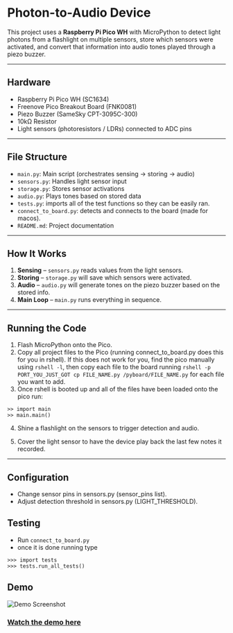 # Photon-to-Audio Device

This project uses a **Raspberry Pi Pico WH** with MicroPython to detect light photons from a flashlight on multiple sensors, store which sensors were activated, and convert that information into audio tones played through a piezo buzzer.

---

## Hardware

- Raspberry Pi Pico WH (SC1634)
- Freenove Pico Breakout Board (FNK0081)
- Piezo Buzzer (SameSky CPT-3095C-300)
- 10kΩ Resistor
- Light sensors (photoresistors / LDRs) connected to ADC pins

---

## File Structure

- `main.py`: Main script (orchestrates sensing → storing → audio)
- `sensors.py`: Handles light sensor input
- `storage.py`: Stores sensor activations
- `audio.py`: Plays tones based on stored data
- `tests.py`: imports all of the test functions so they can be easily ran. 
- `connect_to_board.py`: detects and connects to the board (made for macos).
- `README.md`: Project documentation


---

## How It Works

1. **Sensing** – `sensors.py` reads values from the light sensors.
2. **Storing** – `storage.py` will save which sensors were activated.
3. **Audio** – `audio.py` will generate tones on the piezo buzzer based on the stored info.
4. **Main Loop** – `main.py` runs everything in sequence.

---

## Running the Code

1. Flash MicroPython onto the Pico.
2. Copy all project files to the Pico (running connect_to_board.py does this for you in rshell). If this does not work for you, find the pico manually using `rshell -l`, then copy each file to the board running `rshell -p PORT_YOU_JUST_GOT cp FILE_NAME.py /pyboard/FILE_NAME.py` for each file you want to add.
3. Once rshell is booted up and all of the files have been loaded onto the pico run:

```
>> import main
>> main.main()
```

4. Shine a flashlight on the sensors to trigger detection and audio.

5. Cover the light sensor to have the device play back the last few notes it recorded.

---

## Configuration
- Change sensor pins in sensors.py (sensor_pins list).
- Adjust detection threshold in sensors.py (LIGHT_THRESHOLD).

## Testing
- Run `connect_to_board.py`
- once it is done running type
```
>>> import tests
>>> tests.run_all_tests()
```

## Demo

![Demo Screenshot](media/demo.png)

### [Watch the demo here](https://youtube.com/shorts/8Sd5Mo-0zUk)

